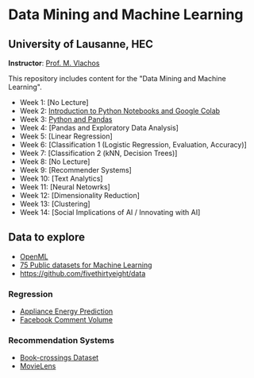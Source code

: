 # Data Mining and Machine Learning 
## University of Lausanne, HEC

**Instructor**: [Prof. M. Vlachos](https://applicationspub.unil.ch/interpub/noauth/php/Un/UnPers.php?PerNum=1214508&LanCode=8)

This repository includes content for the "Data Mining and Machine Learning".

- Week 1: [No Lecture]
- Week 2: [Introduction to Python Notebooks and Google Colab](week2)
- Week 3: [Python and Pandas](week3)
- Week 4: [Pandas and Exploratory Data Analysis]
- Week 5: [Linear Regression]
- Week 6: [Classification 1 (Logistic Regression, Evaluation, Accuracy)]
- Week 7: [Classification 2 (kNN, Decision Trees)]
- Week 8: [No Lecture] 
- Week 9: [Recommender Systems]
- Week 10: [Text Analytics]
- Week 11: [Neural Netowrks]
- Week 12: [Dimensionality Reduction]
- Week 13: [Clustering]
- Week 14: [Social Implications of AI / Innovating with AI]


## Data to explore
- [OpenML](https://www.openml.org/)
- [75 Public datasets for Machine Learning](https://blog.superannotate.com/public-datasets-for-machine-learning/)
- https://github.com/fivethirtyeight/data

### Regression
- [Appliance Energy Prediction](https://archive.ics.uci.edu/ml/datasets/Appliances+energy+prediction)
- [Facebook Comment Volume](https://archive.ics.uci.edu/ml/datasets/Facebook+Comment+Volume+Dataset#)

### Recommendation Systems
- [Book-crossings Dataset](http://www2.informatik.uni-freiburg.de/~cziegler/BX/)
- [MovieLens](https://grouplens.org/datasets/movielens/)

